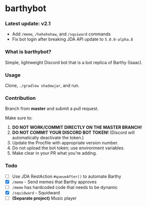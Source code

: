 # barthybot

### Latest update: v2.1

- Add `/meme`, `/hehehehaw`, and `/squiward` commands
- Fix bot login after breaking JDA API update to `5.0.0-alpha.8`

### What is barthybot?

Simple, lightweight Discord bot that is a bot replica of Barthy (Isaac).

### Usage

Clone, `./gradlew shadowjar`, and run.

### Contribution

Branch from **master** and submit a pull request.

Make sure to:

1. **DO NOT WORK/COMMIT DIRECTLY ON THE MASTER BRANCH!**
2. **DO NOT COMMIT YOUR DISCORD BOT TOKEN!** (Discord will automatically deactivate the token.)
3. Update the Procfile with appropriate version number.
4. Do not upload the bot token; use environment variables.
5. Make clear in your PR what you're adding.

### Todo

- [ ] Use JDA RestAction `#queueAfter()` to automate Barthy
- [x] `/meme` - Send memes that Barthy approves
- [ ] `/meme` has hardcoded code that needs to be dynamic
- [x] `/squidward` - Squidward
- [ ] **(Separate project)** Music player
